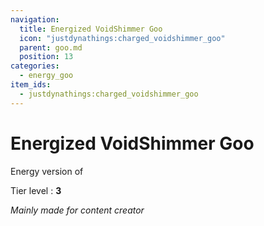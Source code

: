 ```yaml
---
navigation:
  title: Energized VoidShimmer Goo
  icon: "justdynathings:charged_voidshimmer_goo"
  parent: goo.md
  position: 13
categories:
  - energy_goo
item_ids:
  - justdynathings:charged_voidshimmer_goo
---
```


# Energized VoidShimmer Goo

Energy version of <ItemLink id="justdirethings:gooblock_tier3"/>

Tier level : **3**

<BlockImage id="justdynathings:charged_voidshimmer_goo" scale="4.0" p:alive="false"/>
<BlockImage id="justdynathings:charged_voidshimmer_goo" scale="4.0" p:alive="true"/>

<RecipeFor id="justdynathings:charged_voidshimmer_goo" />

_Mainly made for content creator_
